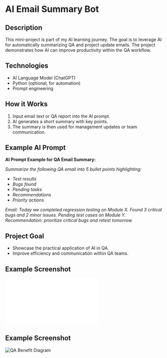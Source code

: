 # AI Email Summary Bot

## Description

This mini-project is part of my AI learning journey. The goal is to leverage AI for automatically summarizing QA and project update emails. The project demonstrates how AI can improve productivity within the QA workflow.

## Technologies

* AI Language Model (ChatGPT)
* Python (optional, for automation)
* Prompt engineering

## How it Works

1. Input email text or QA report into the AI prompt.
2. AI generates a short summary with key points.
3. The summary is then used for management updates or team communication.

## Example AI Prompt

**AI Prompt Example for QA Email Summary:**

*Summarize the following QA email into 5 bullet points highlighting:*

* *Test results*
* *Bugs found*
* *Pending tasks*
* *Recommendations*
* *Priority actions*

*Email: Today we completed regression testing on Module X. Found 3 critical bugs and 2 minor issues. Pending test cases on Module Y. Recommendation: prioritize critical bugs and retest tomorrow.*

## Project Goal

* Showcase the practical application of AI in QA.
* Improve efficiency and communication within QA teams.

## Example Screenshot  

![AI Email Summary Bot Screenshot](screenshots/example_screenshot.md)  

## Example Screenshot

![QA Benefit Diagram](screenshots/qa_ai_summary_bot.png)






